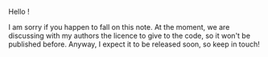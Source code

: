 Hello !

I am sorry if you happen to fall on this note. At the moment, we are discussing with my authors the licence to give to the code, so it won't be published before. Anyway, I expect it to be released soon, so keep in touch!
